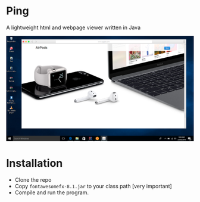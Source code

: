 # Ping
A lightweight html and webpage viewer written in Java

![Cover](cover.png)

# Installation
- Clone the repo
- Copy `fontawesomefx-8.1.jar` to your class path [very important]
- Compile and run the program.
